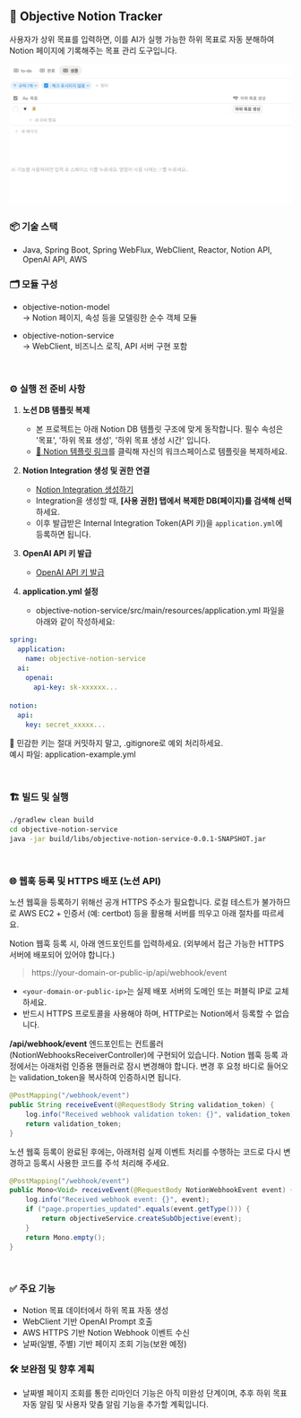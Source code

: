 ## 🧠 Objective Notion Tracker
사용자가 상위 목표를 입력하면, 이를 AI가 실행 가능한 하위 목표로 자동 분해하여 Notion 페이지에 기록해주는 목표 관리 도구입니다.

![시연 영상.gif](%EC%8B%9C%EC%97%B0%20%EC%98%81%EC%83%81.gif)
### 📦 기술 스택
- Java, Spring Boot, Spring WebFlux, WebClient, Reactor, Notion API, OpenAI API, AWS

### 🗂️ 모듈 구성
- objective-notion-model  
  → Notion 페이지, 속성 등을 모델링한 순수 객체 모듈  

- objective-notion-service  
  → WebClient, 비즈니스 로직, API 서버 구현 포함

<br>

### ⚙️ 실행 전 준비 사항  
1. **노션 DB 템플릿 복제**
   - 본 프로젝트는 아래 Notion DB 템플릿 구조에 맞게 동작합니다. 필수 속성은 '목표', '하위 목표 생성', '하위 목표 생성 시간' 입니다.
   - [🔗 Notion 템플릿 링크](https://hollow-truffle-4cf.notion.site/notion-objective-tracker-19211e3ff10e8011b5ecc0a1c1d39e0f?source=copy_link)를 클릭해 자신의 워크스페이스로 템플릿을 복제하세요.
2. **Notion Integration 생성 및 권한 연결**
    - [Notion Integration 생성하기](https://www.notion.com/my-integrations)
    - Integration을 생성할 때, **[사용 권한] 탭에서 복제한 DB(페이지)를 검색해 선택**하세요.
    - 이후 발급받은 Internal Integration Token(API 키)을 `application.yml`에 등록하면 됩니다.

3. **OpenAI API 키 발급**
   - [OpenAI API 키 발급](https://platform.openai.com/api-keys)
4. **application.yml 설정**  
   - objective-notion-service/src/main/resources/application.yml 파일을 아래와 같이 작성하세요:

```yaml
spring:
  application:
    name: objective-notion-service
  ai:
    openai:
      api-key: sk-xxxxxx...

notion:
  api:
    key: secret_xxxxx...
```
🔐 민감한 키는 절대 커밋하지 말고, .gitignore로 예외 처리하세요.  
예시 파일: application-example.yml

<br>

### 🏗️ 빌드 및 실행
```bash
./gradlew clean build
cd objective-notion-service
java -jar build/libs/objective-notion-service-0.0.1-SNAPSHOT.jar
```

<br>

### 🌐 웹훅 등록 및 HTTPS 배포 (노션 API)
노션 웹훅을 등록하기 위해선 공개 HTTPS 주소가 필요합니다.
로컬 테스트가 불가하므로 AWS EC2 + 인증서 (예: certbot) 등을 활용해 서버를 띄우고 아래 절차를 따르세요.

Notion 웹훅 등록 시, 아래 엔드포인트를 입력하세요. (외부에서 접근 가능한 HTTPS 서버에 배포되어 있어야 합니다.)
  
> https://your-domain-or-public-ip/api/webhook/event
- `<your-domain-or-public-ip>`는 실제 배포 서버의 도메인 또는 퍼블릭 IP로 교체하세요.
- 반드시 HTTPS 프로토콜을 사용해야 하며, HTTP로는 Notion에서 등록할 수 없습니다.


**/api/webhook/event** 엔드포인트는 컨트롤러(NotionWebhooksReceiverController)에 구현되어 있습니다.
Notion 웹훅 등록 과정에서는 아래처럼 인증용 핸들러로 잠시 변경해야 합니다. 변경 후 요청 바디로 들어오는 validation_token을 복사하여 인증하시면 됩니다.
```java
@PostMapping("/webhook/event")
public String receiveEvent(@RequestBody String validation_token) {
    log.info("Received webhook validation token: {}", validation_token);
    return validation_token;
}
```

노션 웹훅 등록이 완료된 후에는, 아래처럼 실제 이벤트 처리를 수행하는 코드로 다시 변경하고 등록시 사용한 코드를 주석 처리해 주세요.
```java
@PostMapping("/webhook/event")
public Mono<Void> receiveEvent(@RequestBody NotionWebhookEvent event) {
    log.info("Received webhook event: {}", event);
    if ("page.properties_updated".equals(event.getType())) {
        return objectiveService.createSubObjective(event);
    }
    return Mono.empty();
}
```

<br>

### ✅ 주요 기능
- Notion 목표 데이터에서 하위 목표 자동 생성 
- WebClient 기반 OpenAI Prompt 호출 
- AWS HTTPS 기반 Notion Webhook 이벤트 수신
- 날짜(일별, 주별) 기반 페이지 조회 기능(보완 예정)

### 🛠️ 보완점 및 향후 계획
- 날짜별 페이지 조회를 통한 리마인더 기능은 아직 미완성 단계이며, 추후 하위 목표 자동 알림 및 사용자 맞춤 알림 기능을 추가할 계획입니다.
